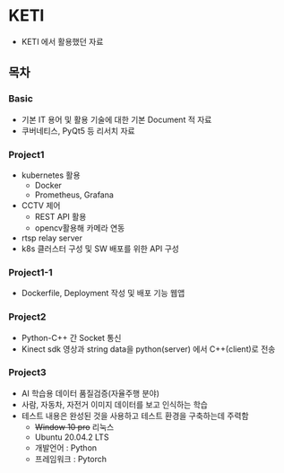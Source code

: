 # KETI

- KETI 에서 활용했던 자료



## 목차

### Basic

- 기본 IT 용어 및 활용 기술에 대한 기본 Document 적 자료
- 쿠버네티스, PyQt5 등 리서치 자료



### Project1

- kubernetes 활용
  - Docker
  - Prometheus, Grafana
- CCTV 제어
  - REST API 활용
  - opencv활용해 카메라 연동
- rtsp relay server
- k8s 클러스터 구성 및 SW 배포를 위한 API 구성



### Project1-1

- Dockerfile, Deployment 작성 및 배포 기능 웹앱



### Project2

- Python-C++ 간 Socket 통신
- Kinect sdk 영상과 string data을 python(server) 에서 C++(client)로 전송



### Project3

- AI 학습용 데이터 품질검증(자율주행 분야)
- 사람, 자동차, 자전거 이미지 데이터를 보고 인식하는 학습 
- 테스트 내용은 완성된 것을 사용하고 테스트 환경을 구축하는데 주력함
  - ~~Window 10 pro~~ 리눅스
  - Ubuntu 20.04.2 LTS
  - 개발언어 : Python 
  - 프레임워크 : Pytorch
